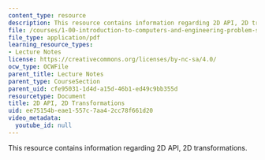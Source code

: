 ```yaml
---
content_type: resource
description: This resource contains information regarding 2D API, 2D transformations.
file: /courses/1-00-introduction-to-computers-and-engineering-problem-solving-spring-2012/ee75154beae1557c7aa42cc78f661d20_MIT1_00S12_Lec_21.pdf
file_type: application/pdf
learning_resource_types:
- Lecture Notes
license: https://creativecommons.org/licenses/by-nc-sa/4.0/
ocw_type: OCWFile
parent_title: Lecture Notes
parent_type: CourseSection
parent_uid: cfe95031-1d4d-a15d-46b1-ed49c9bb355d
resourcetype: Document
title: 2D API, 2D Transformations
uid: ee75154b-eae1-557c-7aa4-2cc78f661d20
video_metadata:
  youtube_id: null
---
```

This resource contains information regarding 2D API, 2D transformations.